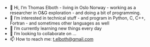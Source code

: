- 👋 Hi, I’m Thomas Elboth - living in Oslo Norway - working as a researcher in O&G exploration - and doing a bit of programming.
- 👀 I’m interested in technical stuff - and program in Python, C, C++, Fortran - and sometimes other languages as well
- 🌱 I’m currently learning new things every day
- 💞️ I’m looking to collaborate on ...
- 📫 How to reach me: t.elboth@gmail.com

<!---
telboth/telboth is a ✨ special ✨ repository because its `README.md` (this file) appears on your GitHub profile.
You can click the Preview link to take a look at your changes.
--->
